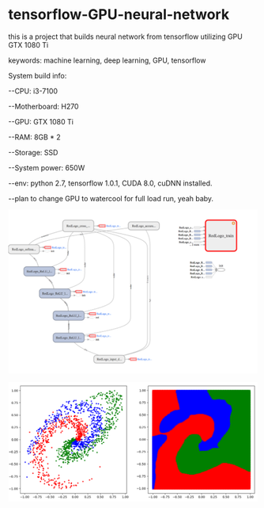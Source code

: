 # tensorflow-GPU-neural-network
this is a project that builds neural network from tensorflow utilizing GPU GTX 1080 Ti

keywords: machine learning, deep learning, GPU, tensorflow

System build info:
  
  --CPU: i3-7100
  
  --Motherboard: H270
  
  --GPU: GTX 1080 Ti
  
  --RAM: 8GB * 2
  
  --Storage: SSD
  
  --System power: 650W
  
  --env: python 2.7, tensorflow 1.0.1, CUDA 8.0, cuDNN installed.
  
  --plan to change GPU to watercool for full load run, yeah baby.
  
  
  
  ![alt tag](https://github.com/redlogo/tensorflow-GPU-neural-network/blob/master/tensorboard-GPU-neural-network.png)
  
  ![alt tag](https://github.com/redlogo/tensorflow-GPU-neural-network/blob/master/training-results.png)
